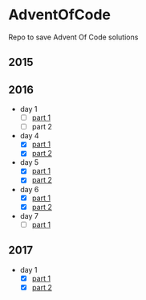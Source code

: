 # AdventOfCode
Repo to save Advent Of Code solutions

## 2015
## 2016
- day 1
    - [ ] [part 1](2016/day1/day1.py)
    - [ ] part 2

- day 4
    - [x] [part 1](2016/day4/day4.py)
    - [x] [part 2](2016/day4/day4.py)

- day 5
    - [x] [part 1](2016/day5/day5.py)
    - [x] [part 2](2016/day5/day5_part2.py)

- day 6
    - [x] [part 1](2016/day6/day6.py)
    - [x] [part 2](2016/day6/day6_part2.py)

- day 7
    - [ ] [part 1](2016/day7/day7.py)

## 2017
- day 1
    - [x] [part 1](2017/day1/day1.cpp)
    - [x] [part 2](2017/day1/day1.cpp)